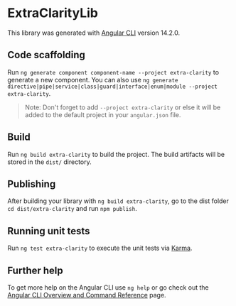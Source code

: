 # ExtraClarityLib

This library was generated with [Angular CLI](https://github.com/angular/angular-cli) version 14.2.0.

## Code scaffolding

Run `ng generate component component-name --project extra-clarity` to generate a new component. You can also use `ng generate directive|pipe|service|class|guard|interface|enum|module --project extra-clarity`.
> Note: Don't forget to add `--project extra-clarity` or else it will be added to the default project in your `angular.json` file. 

## Build

Run `ng build extra-clarity` to build the project. The build artifacts will be stored in the `dist/` directory.

## Publishing

After building your library with `ng build extra-clarity`, go to the dist folder `cd dist/extra-clarity` and run `npm publish`.

## Running unit tests

Run `ng test extra-clarity` to execute the unit tests via [Karma](https://karma-runner.github.io).

## Further help

To get more help on the Angular CLI use `ng help` or go check out the [Angular CLI Overview and Command Reference](https://angular.io/cli) page.
